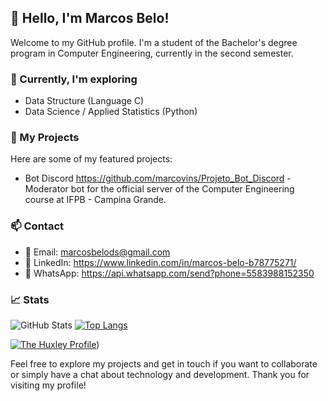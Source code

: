 ## 👋 Hello, I'm Marcos Belo!

Welcome to my GitHub profile. I'm a student of the Bachelor's degree program in Computer Engineering, currently in the second semester.

### 🌱 Currently, I'm exploring

- Data Structure (Language C)
- Data Science / Applied Statistics (Python)

### 🚀 My Projects
Here are some of my featured projects:

- Bot Discord  https://github.com/marcovins/Projeto_Bot_Discord - Moderator bot for the official server of the Computer Engineering course at IFPB - Campina Grande.

### 📫 Contact
- 📧 Email: marcosbelods@gmail.com
- 💼 LinkedIn: https://www.linkedin.com/in/marcos-belo-b78775271/
- 📱 WhatsApp: https://api.whatsapp.com/send?phone=5583988152350

### 📈 Stats

![GitHub Stats](https://github-readme-stats.vercel.app/api?username=marcovins&show_icons=true&theme=tokyonight&height=200) [![Top Langs](https://github-readme-stats.vercel.app/api/top-langs/?username=marcovins&theme=tokyonight&layout=donut&height=200)](https://github.com/marcovins/github-readme-stats)

[![The Huxley Profile](https://raw.githubusercontent.com/marcovins/icons/master/hux.svg)](https://www.thehuxley.com/profile/44467))


Feel free to explore my projects and get in touch if you want to collaborate or simply have a chat about technology and development. Thank you for visiting my profile!
